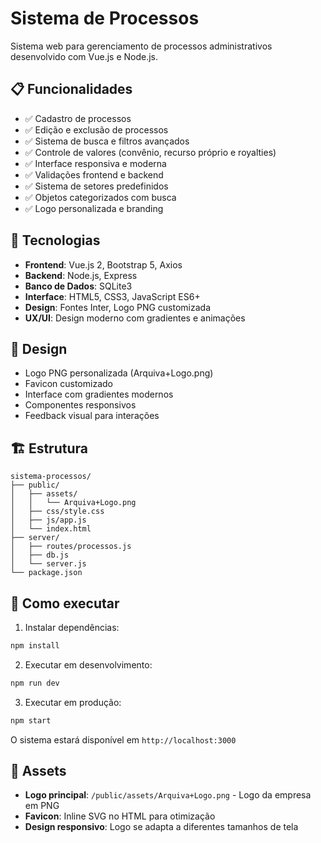 # Sistema de Processos

Sistema web para gerenciamento de processos administrativos desenvolvido com Vue.js e Node.js.

## 📋 Funcionalidades

- ✅ Cadastro de processos
- ✅ Edição e exclusão de processos
- ✅ Sistema de busca e filtros avançados
- ✅ Controle de valores (convênio, recurso próprio e royalties)
- ✅ Interface responsiva e moderna
- ✅ Validações frontend e backend
- ✅ Sistema de setores predefinidos
- ✅ Objetos categorizados com busca
- ✅ Logo personalizada e branding

## 🚀 Tecnologias

- **Frontend**: Vue.js 2, Bootstrap 5, Axios
- **Backend**: Node.js, Express
- **Banco de Dados**: SQLite3
- **Interface**: HTML5, CSS3, JavaScript ES6+
- **Design**: Fontes Inter, Logo PNG customizada
- **UX/UI**: Design moderno com gradientes e animações

## 🎨 Design

- Logo PNG personalizada (Arquiva+Logo.png)
- Favicon customizado
- Interface com gradientes modernos
- Componentes responsivos
- Feedback visual para interações

## 🏗️ Estrutura

```
sistema-processos/
├── public/
│   ├── assets/
│   │   └── Arquiva+Logo.png
│   ├── css/style.css
│   ├── js/app.js
│   └── index.html
├── server/
│   ├── routes/processos.js
│   ├── db.js
│   └── server.js
└── package.json
```

## 🚀 Como executar

1. Instalar dependências:
```bash
npm install
```

2. Executar em desenvolvimento:
```bash
npm run dev
```

3. Executar em produção:
```bash
npm start
```

O sistema estará disponível em `http://localhost:3000`

## 🎨 Assets

- **Logo principal**: `/public/assets/Arquiva+Logo.png` - Logo da empresa em PNG
- **Favicon**: Inline SVG no HTML para otimização
- **Design responsivo**: Logo se adapta a diferentes tamanhos de tela